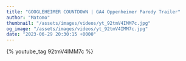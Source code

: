 ```yaml
---
title: "GOOGLEHEIMER COUNTDOWN | GA4 Oppenheimer Parody Trailer"
author: "Matomo"
thumbnail: "/assets/images/videos/yt_92tmV4IMM7c.jpg"
og_image: "/assets/images/videos/yt_92tmV4IMM7c.jpg"
date: "2023-06-29 20:30:15 +0000"
---
```


{% youtube_tag 92tmV4IMM7c %}
